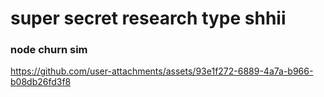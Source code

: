 # super secret research type shhii

### node churn sim
https://github.com/user-attachments/assets/93e1f272-6889-4a7a-b966-b08db26fd3f8
